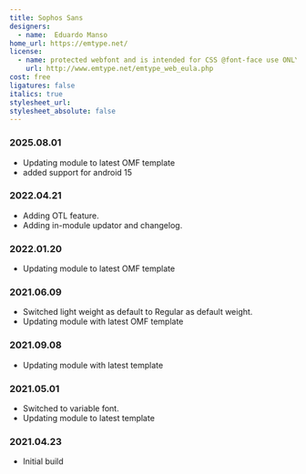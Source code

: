 ```yaml
---
title: Sophos Sans
designers:
  - name:  Eduardo Manso
home_url: https://emtype.net/
license:
  - name: protected webfont and is intended for CSS @font-face use ONLY. 
    url: http://www.emtype.net/emtype_web_eula.php
cost: free
ligatures: false
italics: true
stylesheet_url: 
stylesheet_absolute: false
---
```



### 2025.08.01
- Updating module to latest OMF template 
- added support for android 15

### 2022.04.21
- Adding OTL feature.
- Adding in-module updator and changelog.

### 2022.01.20
- Updating module to latest OMF  template

### 2021.06.09
- Switched light weight as default to Regular as default weight.
- Updating module with latest OMF template


### 2021.09.08
- Updating module with latest template

### 2021.05.01
- Switched to variable font.
- Updating module to latest template

### 2021.04.23
- Initial build 